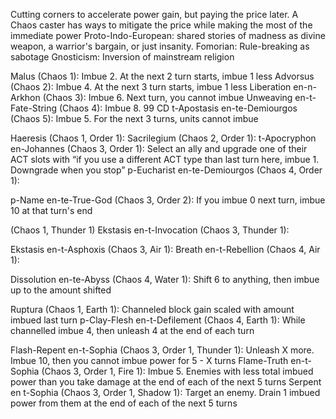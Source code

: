 Cutting corners to accelerate power gain, but paying the price later. A Chaos caster has ways to mitigate the price while making the most of the immediate power
Proto-Indo-European: shared stories of madness as divine weapon, a warrior's bargain, or just insanity.
Fomorian: Rule-breaking as sabotage
Gnosticism: Inversion of mainstream religion

Malus (Chaos 1): Imbue 2. At the next 2 turn starts, imbue 1 less
Advorsus (Chaos 2): Imbue 4. At the next 3 turn starts, imbue 1 less
Liberation en-n-Arkhon (Chaos 3): Imbue 6. Next turn, you cannot imbue
Unweaving en-t-Fate-String (Chaos 4): Imbue 8. 99 CD
t-Apostasis en-te-Demiourgos (Chaos 5): Imbue 5. For the next 3 turns, units cannot imbue

Haeresis (Chaos 1, Order 1): 
Sacrilegium (Chaos 2, Order 1): 
t-Apocryphon en-Johannes (Chaos 3, Order 1): Select an ally and upgrade one of their ACT slots with “if you use a different ACT type than last turn here, imbue 1. Downgrade when you stop”
p-Eucharist en-te-Demiourgos (Chaos 4, Order 1): 

p-Name en-te-True-God (Chaos 3, Order 2): If you imbue 0 next turn, imbue 10 at that turn's end

(Chaos 1, Thunder 1)
Ekstasis en-t-Invocation (Chaos 3, Thunder 1): 

Ekstasis en-t-Asphoxis (Chaos 3, Air 1):
Breath en-t-Rebellion (Chaos 4, Air 1):

Dissolution en-te-Abyss (Chaos 4, Water 1): Shift 6 to anything, then imbue up to the amount shifted

Ruptura (Chaos 1, Earth 1): Channeled block gain scaled with amount imbued last turn
p-Clay-Flesh en-t-Defilement (Chaos 4, Earth 1): While channelled imbue 4, then unleash 4 at the end of each turn

Flash-Repent en-t-Sophia (Chaos 3, Order 1, Thunder 1): Unleash X more. Imbue 10, then you cannot imbue power for 5 - X turns
Flame-Truth en-t-Sophia (Chaos 3, Order 1, Fire 1): Imbue 5. Enemies with less total imbued power than you take damage at the end of each of the next 5 turns
Serpent en t-Sophia (Chaos 3, Order 1, Shadow 1): Target an enemy. Drain 1 imbued power from them at the end of each of the next 5 turns